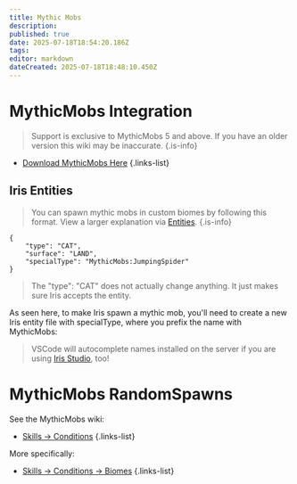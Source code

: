 ```yaml
---
title: Mythic Mobs
description: 
published: true
date: 2025-07-18T18:54:20.186Z
tags: 
editor: markdown
dateCreated: 2025-07-18T18:48:10.450Z
---
```


# MythicMobs Integration
> Support is exclusive to MythicMobs 5 and above. If you have an older version this wiki may be inaccurate.
{.is-info}

- [Download MythicMobs Here](https://mythiccraft.io/index.php?pages/official-mythicmobs-download/&version=4.12.0)
{.links-list}

## Iris Entities

> You can spawn mythic mobs in custom biomes by following this format. View a larger explanation via [Entities](/doc/iris/entities-spawners-markers).
{.is-info}

```
{
    "type": "CAT",
    "surface": "LAND",
    "specialType": "MythicMobs:JumpingSpider"
}
```

> The "type": "CAT" does not actually change anything. It just makes sure Iris accepts the entity.

As seen here, to make Iris spawn a mythic mob, you'll need to create a new Iris entity file with specialType, where you prefix the name with MythicMobs: 

> VSCode will autocomplete names installed on the server if you are using [Iris Studio](/doc/iris_docs/iris-studio), too!

# MythicMobs RandomSpawns
See the MythicMobs wiki:
 
- [Skills -> Conditions](https://git.mythiccraft.io/mythiccraft/MythicMobs/-/wikis/Skills/conditions/)
{.links-list}

More specifically:
- [Skills -> Conditions -> Biomes](https://git.mythiccraft.io/mythiccraft/MythicMobs/-/wikis/Skills/conditions/biome)
{.links-list}